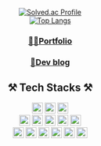 <div align="center">

[![Solved.ac Profile](http://mazassumnida.wtf/api/v2/generate_badge?boj=mopil1102)](https://solved.ac/mopil1102/) <br>
[![Top Langs](https://github-readme-stats.vercel.app/api/top-langs/?username=mopil&langs_count=8&layout=compact&hide=css,c%2b%2b)](https://github.com/mopil)

### [👨‍💻Portfolio](https://tangible-panda-626.notion.site/95e87784496042d8aef99c36bd344a3b)
### [📑Dev blog](https://mopil.tistory.com/)

## ⚒️ Tech Stacks ⚒️
<img src="https://img.shields.io/badge/Spring Boot-6DB33F?style=plastic&logo=springboot&logoColor=white" height=22px/> 
<img src="https://img.shields.io/badge/Spring Data JPA-6DB33F?style=plastic&logo=spring&logoColor=white" height=22px/>
<img src="https://img.shields.io/badge/Spring Security-6DB33F?style=plastic&logo=springsecurity&logoColor=white" height=22px/>
<br>
<img src="https://img.shields.io/badge/Thymeleaf-005F0F?style=plastic&logo=thymeleaf&logoColor=white" height=22px/>
<img src="https://img.shields.io/badge/QueryDSL-0094F5?style=plastic&logo=querydsl&logoColor=white" height=22px/>
<img src="https://img.shields.io/badge/FastAPI-009688?style=plastic&logo=fastapi&logoColor=white" height=22px/>
<img src="https://img.shields.io/badge/MySQL-4479A1?style=plastic&logo=mysql&logoColor=white" height=22px/>
<img src="https://img.shields.io/badge/PostgreSQL-4169E1?style=plastic&logo=postgresql&logoColor=white" height=22px/>
<br>
<img src="https://img.shields.io/badge/Postman-FF6C37?style=plastic&logo=postman&logoColor=white" height=22px/>
<img src="https://img.shields.io/badge/JUnit5-25A162?style=plastic&logo=junit5&logoColor=white" height=22px/>
<img src="https://img.shields.io/badge/Kotest-7F52FF?style=plastic&logoColor=white" height=22px/>

<img src="https://img.shields.io/badge/AWS EC2-FF9900?style=plastic&logo=amazonec2&logoColor=white" height=22px/>
<img src="https://img.shields.io/badge/AWS S3-569A31?style=plastic&logo=amazons3&logoColor=white" height=22px/> 
<img src="https://img.shields.io/badge/AWS RDS-527FFF?style=plastic&logo=amazonrds&logoColor=white" height=22px/>
<br>
</div>

